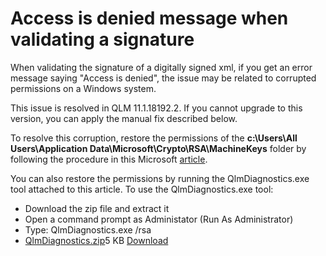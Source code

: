 # Access is denied message when validating a signature

When validating the signature of a digitally signed xml, if you get an error message saying "Access is denied", the issue may be related to corrupted permissions on a Windows system.

This issue is resolved in QLM 11.1.18192.2. If you cannot upgrade to this version, you can apply the manual fix described below.

To resolve this corruption, restore the permissions of the **c:\Users\All Users\Application Data\Microsoft\Crypto\RSA\MachineKeys** folder by following the procedure in this Microsoft [article](https://support.microsoft.com/en-ph/help/278381/default-permissions-for-the-machinekeys-folders).

You can also restore the permissions by running the QlmDiagnostics.exe tool attached to this article. To use the QlmDiagnostics.exe tool:

* Download the zip file and extract it
* Open a command prompt as Administator (Run As Administrator)
* Type: QlmDiagnostics.exe /rsa
* [QlmDiagnostics.zip](https://support.soraco.co/hc/en-us/article\_attachments/360001917246)5 KB [Download](https://support.soraco.co/hc/en-us/article\_attachments/360001917246)
